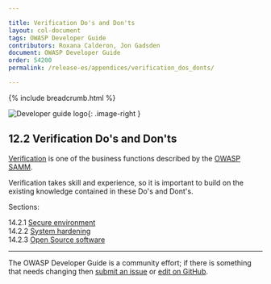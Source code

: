 ```yaml
---

title: Verification Do's and Don'ts
layout: col-document
tags: OWASP Developer Guide
contributors: Roxana Calderon, Jon Gadsden
document: OWASP Developer Guide
order: 54200
permalink: /release-es/appendices/verification_dos_donts/

---
```


{% include breadcrumb.html %}

<style type="text/css">
.image-right {
  height: 180px;
  display: block;
  margin-left: auto;
  margin-right: auto;
  float: right;
}
</style>

![Developer guide logo](../../../assets/images/dg_logo_bbd.png "OWASP Developer Guide"){: .image-right }

## 12.2 Verification Do's and Don'ts

[Verification][sammv] is one of the business functions described by the [OWASP SAMM][samm].

Verification takes skill and experience, so it is important to build on the existing knowledge
contained in these Do's and Dont's.

Sections:

14.2.1 [Secure environment](01-secure-environment.md)  
14.2.2 [System hardening](02-system-hardening.md)  
14.2.3 [Open Source software](03-open-source-software.md)  

----

The OWASP Developer Guide is a community effort; if there is something that needs changing
then [submit an issue][issue1402] or [edit on GitHub][edit1402].

[edit1402]: https://github.com/OWASP/www-project-developer-guide/blob/main/draft/14-appendices/02-verification-dos-donts/toc.md
[issue1402]: https://github.com/OWASP/www-project-developer-guide/issues/new?labels=enhancement&template=request.md&title=Update:%2014-appendices/02-verification-dos-donts/00-toc
[samm]: https://owaspsamm.org/about/
[sammv]: https://owaspsamm.org/model/verification/
